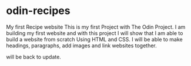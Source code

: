 # odin-recipes
My first Recipe website
This is my first Project with The Odin Project. I am building my first website and with this project I will show that I am able to build a website from scratch Using HTML and CSS.
I will be able to make headings, paragraphs, add images and link websites together.

will be back to update.